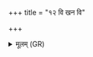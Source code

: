 +++
title = "१२ वि खन वि"

+++
<details><summary>मूलम् (GR)</summary>

वि खन वि रुज वि जह्य्  
अत्रैवानाकृतश् चर ।  
सम् अहं वर्चसा सं मया वर्चः ॥
</details>